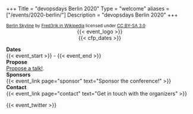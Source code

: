 +++
Title = "devopsdays Berlin 2020"
Type = "welcome"
aliases = ["/events/2020-berlin/"]
Description = "devopsdays Berlin 2020"
+++

<div class = "row">
  <div class = "col-md-8">
        <small> 
            <a href="https://de.wikipedia.org/wiki/Datei:Berlin_Panorama_Teufelsberg.jpg">Berlin Skyline</a> by <a href="https://de.wikipedia.org/wiki/Benutzer:Fred3rik">Fred3rik in Wikipedia</a> licensed under <a href="https://creativecommons.org/licenses/by-sa/3.0/deed.de">CC BY-SA 3.0</a>
        </small>
  </div>
</div>

<div style="text-align:center;">
  {{< event_logo >}}
</div>
<div style="text-align:center;">
  {{< cfp_dates >}}
</div>
<p></p>
<div class = "row">
  <div class = "col-md-2">
    <strong>Dates</strong>
  </div>
  <div class = "col-md-8">
    {{< event_start >}} - {{< event_end >}}
  </div>
</div>

<!-- <div class = "row">
  <div class = "col-md-2">
    <strong>Location</strong>
  </div>
  <div class = "col-md-8">
    {{< event_location >}}
  </div>
</div> -->

<!-- <div class = "row">
  <div class = "col-md-2">
    <strong>Register</strong>
  </div>
  <div class = "col-md-8">
    {{< event_link page="registration" text="Register to attend the conference!" >}}
  </div>
</div> -->

<div class = "row">
  <div class = "col-md-2">
    <strong>Propose</strong>
  </div>
  <div class = "col-md-8">
    <a href="https://cfp.devopsdays.berlin/2020/">Propose a talk!</a>.
  </div>
</div>

<!-- <div class = "row">
  <div class = "col-md-2">
    <strong>Program</strong>
  </div>
  <div class = "col-md-8">
    View the {{< event_link page="program" text="program." >}}
  </div>
</div> -->

<!-- <div class = "row">
  <div class = "col-md-2">
    <strong>Speakers</strong>
  </div>
  <div class = "col-md-8">
    Check out the {{< event_link page="speakers" text="speakers!" >}}
  </div>
</div> -->

<div class = "row">
  <div class = "col-md-2">
    <strong>Sponsors</strong>
  </div>
  <div class = "col-md-8">
    {{< event_link page="sponsor" text="Sponsor the conference!" >}}
  </div>
</div>

<div class = "row">
  <div class = "col-md-2">
    <strong>Contact</strong>
  </div>
  <div class = "col-md-8">
    {{< event_link page="contact" text="Get in touch with the organizers" >}}
  </div>
</div>

<!-- Uncomment if you added your city twitter name -->
{{< event_twitter >}}

